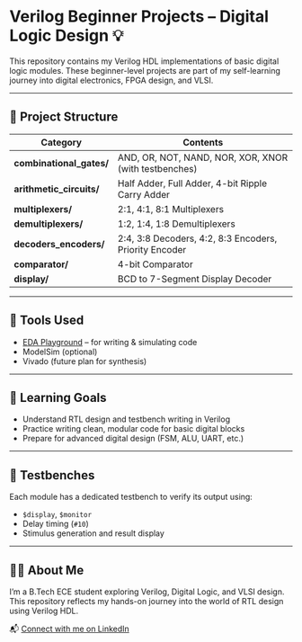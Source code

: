 # Verilog Beginner Projects – Digital Logic Design 💡

This repository contains my Verilog HDL implementations of basic digital logic modules. These beginner-level projects are part of my self-learning journey into digital electronics, FPGA design, and VLSI.

---

## 📁 Project Structure

| Category              | Contents                                                  |
|-----------------------|-----------------------------------------------------------|
| **combinational_gates/**   | AND, OR, NOT, NAND, NOR, XOR, XNOR (with testbenches)     |
| **arithmetic_circuits/**   | Half Adder, Full Adder, 4-bit Ripple Carry Adder          |
| **multiplexers/**          | 2:1, 4:1, 8:1 Multiplexers                               |
| **demultiplexers/**        | 1:2, 1:4, 1:8 Demultiplexers                             |
| **decoders_encoders/**     | 2:4, 3:8 Decoders, 4:2, 8:3 Encoders, Priority Encoder    |
| **comparator/**            | 4-bit Comparator                                         |
| **display/**               | BCD to 7-Segment Display Decoder                         |

---

## 🔧 Tools Used

- [EDA Playground](https://edaplayground.com/) – for writing & simulating code  
- ModelSim (optional)  
- Vivado (future plan for synthesis)

---

## 📌 Learning Goals

- Understand RTL design and testbench writing in Verilog  
- Practice writing clean, modular code for basic digital blocks  
- Prepare for advanced digital design (FSM, ALU, UART, etc.)

---

## 🧪 Testbenches

Each module has a dedicated testbench to verify its output using:
- `$display`, `$monitor`
- Delay timing (`#10`)
- Stimulus generation and result display

---

## 👩‍💻 About Me

I’m a B.Tech ECE student exploring Verilog, Digital Logic, and VLSI design.  
This repository reflects my hands-on journey into the world of RTL design using Verilog HDL.

📬 [Connect with me on LinkedIn](https://www.linkedin.com/in/navya-pradeep)  
